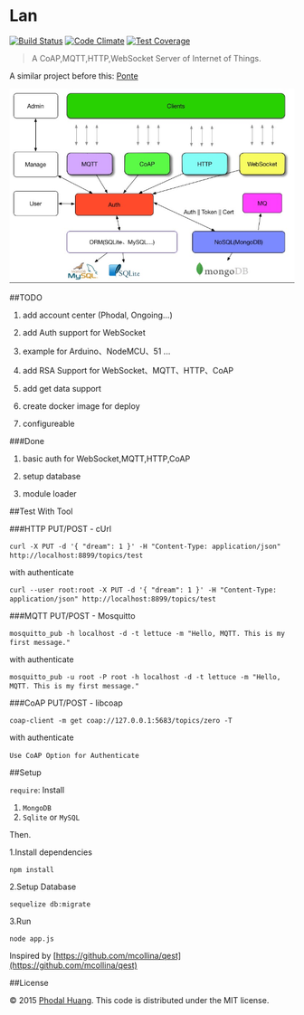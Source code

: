# Lan

[![Build Status](https://travis-ci.org/phodal/lan.svg?branch=master)](https://travis-ci.org/phodal/lan)
[![Code Climate](https://codeclimate.com/github/phodal/lan/badges/gpa.svg)](https://codeclimate.com/github/phodal/lan)
[![Test Coverage](https://codeclimate.com/github/phodal/lan/badges/coverage.svg)](https://codeclimate.com/github/phodal/lan/coverage)

> A CoAP,MQTT,HTTP,WebSocket Server of Internet of Things.

A similar project before this: [Ponte](https://github.com/eclipse/ponte)

![Lan Struct](iot.jpg)

##TODO

1. add account center (Phodal, Ongoing...)

2. add Auth support for WebSocket

3. example for Arduino、NodeMCU、51 ...

4. add RSA Support for WebSocket、MQTT、HTTP、CoAP

5. add get data support

6. create docker image for deploy

7. configureable

###Done

1. basic auth for WebSocket,MQTT,HTTP,CoAP

2. setup database

3. module loader

##Test With Tool

###HTTP PUT/POST - cUrl

    curl -X PUT -d '{ "dream": 1 }' -H "Content-Type: application/json" http://localhost:8899/topics/test

with authenticate

    curl --user root:root -X PUT -d '{ "dream": 1 }' -H "Content-Type: application/json" http://localhost:8899/topics/test


###MQTT PUT/POST - Mosquitto


    mosquitto_pub -h localhost -d -t lettuce -m "Hello, MQTT. This is my first message."
    
with authenticate

    mosquitto_pub -u root -P root -h localhost -d -t lettuce -m "Hello, MQTT. This is my first message."

###CoAP PUT/POST - libcoap

    coap-client -m get coap://127.0.0.1:5683/topics/zero -T
    
with authenticate

``Use CoAP Option for Authenticate``      
    
##Setup

``require``: Install

1. ``MongoDB``
2. ``Sqlite`` or ``MySQL``

Then.

1.Install dependencies

    npm install

2.Setup Database

    sequelize db:migrate 

3.Run

    node app.js

Inspired by
[https://github.com/mcollina/qest](https://github.com/mcollina/qest)

##License

© 2015 [Phodal Huang][phodal]. This code is distributed under the MIT
license.

[phodal]:http://www.phodal.com/
